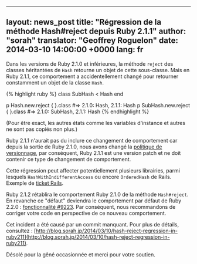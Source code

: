   ---
layout: news_post
title: "Régression de la méthode Hash#reject depuis Ruby 2.1.1"
author: "sorah"
translator: "Geoffrey Roguelon"
date: 2014-03-10 14:00:00 +0000
lang: fr
---

Dans les versions de Ruby 2.1.0 et inférieures, la méthode `reject` des classes
héritantées de `Hash` retourne un objet de cette sous-classe. Mais en Ruby 2.1.1,
ce comportement a accidentellement changé pour retourner constamment un objet de
la classe `Hash`.

{% highlight ruby %}
class SubHash < Hash
end

p Hash.new.reject { }.class
#=> 2.1.0: Hash, 2.1.1: Hash
p SubHash.new.reject { }.class
#=> 2.1.0: SubHash, 2.1.1: Hash
{% endhighlight %}

(Pour être exact, les autres états comme les variables d'instance et autres ne
sont pas copiés non plus.)

Ruby 2.1.1 n'aurait pas du inclure ce changement de comportement car depuis la
sortie de Ruby 2.1.0, nous avons changé la [politique de versionnage](https://www.ruby-lang.org/en/news/2013/12/21/semantic-versioning-after-2-1-0/), par conséquent, Ruby 2.1.1 est une version patch et ne doit contenir ce type de changement de comportement.

Cette régression peut affecter potentiellement plusieurs librairies, parmi
lesquels `HashWithIndifferentAccess` ou encore `OrderedHash` de Rails. Exemple
de [ticket Rails](https://github.com/rails/rails/issues/14188).

Ruby 2.1.2 rétablira le comportement Ruby 2.1.0 de la méthode `Hash#reject`.
En revanche ce "défaut" deviendra le comportement par défaut de Ruby 2.2.0 :
[fonctionnalité #9223](https://bugs.ruby-lang.org/issues/9223). Par conséquent,
nous recommandons de corriger votre code en perspective de ce nouveau comportement.

Cet incident a été causé par un commit manquant. Pour plus de détails, consultez :
[http://blog.sorah.jp/2014/03/10/hash-reject-regression-in-ruby211](http://blog.sorah.jp/2014/03/10/hash-reject-regression-in-ruby211).

Désolé pour la gêné occasionnée et merci pour votre soutien.
